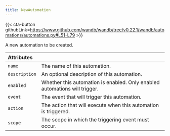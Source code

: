 ```yaml
---
title: NewAutomation
---
```


{{< cta-button githubLink=https://www.github.com/wandb/wandb/tree/v0.22.1/wandb/automations/automations.py#L51-L79 >}}

A new automation to be created.

| Attributes |  |
| :--- | :--- |
|  `name` |  The name of this automation. |
|  `description` |  An optional description of this automation. |
|  `enabled` |  Whether this automation is enabled. Only enabled automations will trigger. |
|  `event` |  The event that will trigger this automation. |
|  `action` |  The action that will execute when this automation is triggered. |
|  `scope` |  The scope in which the triggering event must occur. |
